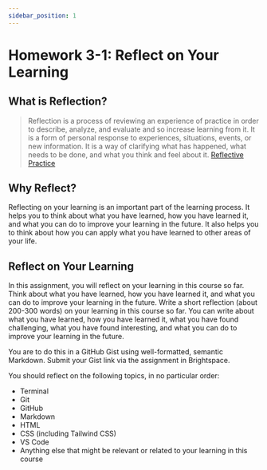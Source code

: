 ```yaml
---
sidebar_position: 1
---
```


# Homework 3-1: Reflect on Your Learning

## What is Reflection?

> Reflection is a process of reviewing an experience of practice in order to describe, analyze, and evaluate and so increase learning from it. It is a form of personal response to experiences, situations, events, or new information. It is a way of clarifying what has happened, what needs to be done, and what you think and feel about it. [Reflective Practice](https://www.skillsyouneed.com/ps/reflective-practice.html)

## Why Reflect?

Reflecting on your learning is an important part of the learning process. It helps you to think about what you have learned, how you have learned it, and what you can do to improve your learning in the future. It also helps you to think about how you can apply what you have learned to other areas of your life.

## Reflect on Your Learning

In this assignment, you will reflect on your learning in this course so far. Think about what you have learned, how you have learned it, and what you can do to improve your learning in the future. Write a short reflection (about 200-300 words) on your learning in this course so far. You can write about what you have learned, how you have learned it, what you have found challenging, what you have found interesting, and what you can do to improve your learning in the future.

You are to do this in a GitHub Gist using well-formatted, semantic Markdown. Submit your Gist link via the assignment in Brightspace.

You should reflect on the following topics, in no particular order:

- Terminal
- Git
- GitHub
- Markdown
- HTML
- CSS (including Tailwind CSS)
- VS Code
- Anything else that might be relevant or related to your learning in this course
